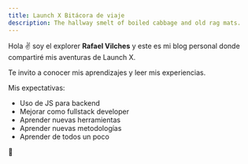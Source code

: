 ```yaml
---
title: Launch X Bitácora de viaje
description: The hallway smelt of boiled cabbage and old rag mats.
---
```


Hola ✌️  soy el explorer **Rafael Vilches** y este es mi blog personal donde compartiré mis aventuras de Launch X.

Te invito a conocer mis aprendizajes y leer mis experiencias.

Mis expectativas:
- Uso de JS para backend
- Mejorar como fullstack developer
- Aprender nuevas herramientas
- Aprender nuevas metodologías
- Aprender de todos un poco

🚀
